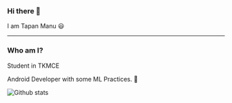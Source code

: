 ### Hi there 👋

<font family = "Arial">I am Tapan Manu :smiley:
<hr/>
  
### Who am I?

Student in TKMCE

Android Developer with some ML Practices. :heartbeat:


![Github stats](https://github-readme-stats.vercel.app/api?username=TapanManu)

<!--
**TapanManu/TapanManu** is a ✨ _special_ ✨ repository because its `README.md` (this file) appears on your GitHub profile.

Here are some ideas to get you started:

- 🔭 I’m currently working on ...
- 🌱 I’m currently learning ...
- 👯 I’m looking to collaborate on ...
- 🤔 I’m looking for help with ...
- 💬 Ask me about ...
- 📫 How to reach me: ...
- 😄 Pronouns: ...
- ⚡ Fun fact: ...
-->
